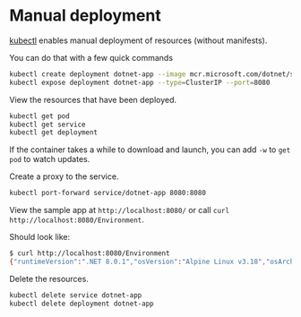 # Manual deployment

[kubectl](https://kubernetes.io/docs/reference/kubectl/) enables manual deployment of resources (without manifests).

You can do that with a few quick commands

```bash
kubectl create deployment dotnet-app --image mcr.microsoft.com/dotnet/samples:aspnetapp
kubectl expose deployment dotnet-app --type=ClusterIP --port=8080
```

View the resources that have been deployed.

```bash
kubectl get pod
kubectl get service
kubectl get deployment
```

If the container takes a while to download and launch, you can add `-w` to `get pod` to watch updates.

Create a proxy to the service.

```bash
kubectl port-forward service/dotnet-app 8080:8080
```

View the sample app at `http://localhost:8080/` or call `curl http://localhost:8080/Environment`.

Should look like:

```bash
$ curl http://localhost:8080/Environment
{"runtimeVersion":".NET 8.0.1","osVersion":"Alpine Linux v3.18","osArchitecture":"X64","user":"root","processorCount":8,"totalAvailableMemoryBytes":67373219840,"memoryLimit":0,"memoryUsage":30572544,"hostName":"dotnet-app-547757d7f4-xqmsk"}
```

Delete the resources.

```bash
kubectl delete service dotnet-app
kubectl delete deployment dotnet-app
```
